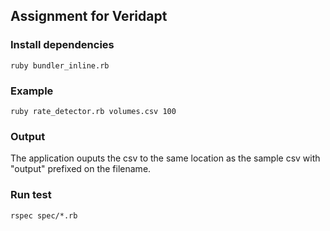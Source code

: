 ## Assignment for Veridapt

### Install dependencies

`ruby bundler_inline.rb`

### Example

`ruby rate_detector.rb volumes.csv 100`

### Output

The application ouputs the csv to the same location as the sample csv with "output" prefixed on the filename.

### Run test

`rspec spec/*.rb`
